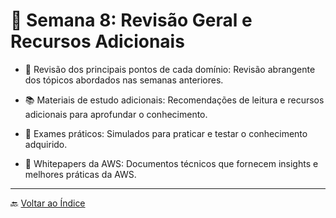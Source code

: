 # 📅 Semana 8: Revisão Geral e Recursos Adicionais

- 🔄 Revisão dos principais pontos de cada domínio: Revisão abrangente dos tópicos abordados nas semanas anteriores.

- 📚 Materiais de estudo adicionais: Recomendações de leitura e recursos adicionais para aprofundar o conhecimento.

- 📝 Exames práticos: Simulados para praticar e testar o conhecimento adquirido.

- 📄 Whitepapers da AWS: Documentos técnicos que fornecem insights e melhores práticas da AWS.


---

🔙 [Voltar ao Índice](../index.md)
